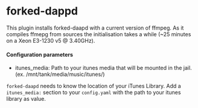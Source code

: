 # forked-dappd

This plugin installs forked-daapd with a current version of ffmpeg.
As it compiles ffmepg from sources the initialisation takes a while (~25 minutes
on a Xeon E3-1230 v5 @ 3.40GHz).

#### Configuration parameters

- itunes_media: Path to your itunes media that will be mounted in the jail. (ex. /mnt/tank/media/music/itunes/)

`forked-daapd` needs to know the location of your iTunes Library. Add a `itunes_media:`
section to your `config.yaml` with the  path to your itunes library as value.
